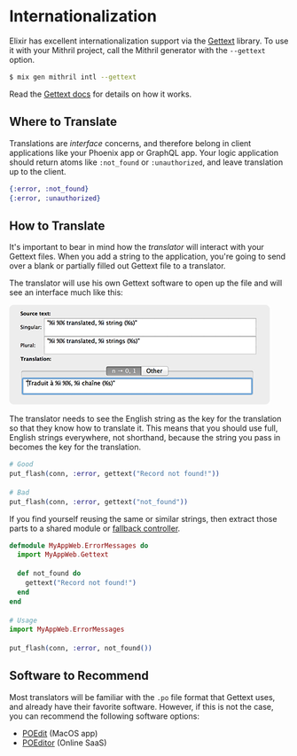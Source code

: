 # Internationalization

Elixir has excellent internationalization support via the [Gettext][gettext]
library. To use it with your Mithril project, call the Mithril generator with
the `--gettext` option.

```bash
$ mix gen mithril intl --gettext
```

Read the [Gettext docs][gettext] for details on how it works.

## Where to Translate

Translations are _interface_ concerns, and therefore belong in client applications
like your Phoenix app or GraphQL app. Your logic application should return atoms
like `:not_found` or `:unauthorized`, and leave translation up to the client.

```elixir
{:error, :not_found}
{:error, :unauthorized}
```

## How to Translate

It's important to bear in mind how the _translator_ will interact with your
Gettext files. When you add a string to the application, you're going to send
over a blank or partially filled out Gettext file to a translator.

The translator will use his own Gettext software to open up the file and will
see an interface much like this:

![Gettext Translator Interface](assets/gettext_translator.png)

The translator needs to see the English string as the key for the translation
so that they know how to translate it. This means that you should use full,
English strings everywhere, not shorthand, because the string you pass in
becomes the key for the translation.

```elixir
# Good
put_flash(conn, :error, gettext("Record not found!"))

# Bad
put_flash(conn, :error, gettext("not_found"))
```

If you find yourself reusing the same or similar strings, then extract those
parts to a shared module or [fallback controller](https://hexdocs.pm/phoenix/1.3.0/Phoenix.Controller.html#action_fallback/1).

```elixir
defmodule MyAppWeb.ErrorMessages do
  import MyAppWeb.Gettext

  def not_found do
    gettext("Record not found!")
  end
end

# Usage
import MyAppWeb.ErrorMessages

put_flash(conn, :error, not_found())
```

## Software to Recommend

Most translators will be familiar with the `.po` file format that Gettext uses,
and already have their favorite software. However, if this is not the case, you
can recommend the following software options:

- [POEdit](https://poedit.net/) (MacOS app)
- [POEditor](https://poeditor.com) (Online SaaS)

[gettext]: https://hexdocs.pm/gettext/

